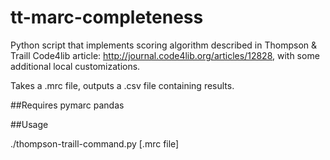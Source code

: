 # tt-marc-completeness

Python script that implements scoring algorithm described in Thompson & Traill Code4lib article: http://journal.code4lib.org/articles/12828, with some additional local customizations.

Takes a .mrc file, outputs a .csv file containing results.

##Requires
pymarc
pandas

##Usage

./thompson-traill-command.py [.mrc file]

